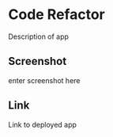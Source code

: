 # Code Refactor

Description of app

## Screenshot

enter screenshot here

## Link

Link to deployed app